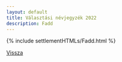 ```yaml
---
layout: default
title: Választási névjegyzék 2022
description: Fadd
---
```


{% include settlementHTMLs/Fadd.html %}

[Vissza](./)